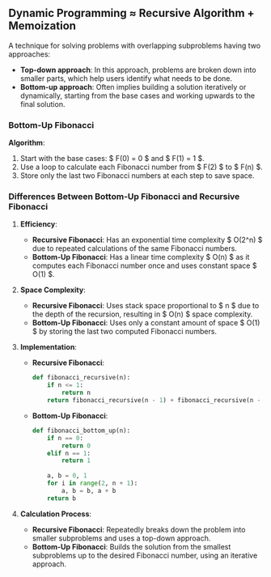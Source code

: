 ## Dynamic Programming ≈ Recursive Algorithm + Memoization
A technique for solving problems with overlapping subproblems having two approaches:
- **Top-down approach**: In this approach, problems are broken down into smaller parts, which help users identify what needs to be done.
- **Bottom-up approach**: Often implies building a solution iteratively or dynamically, starting from the base cases and working upwards to the final solution.
### Bottom-Up Fibonacci


**Algorithm**:
1. Start with the base cases: $ F(0) = 0 $ and $ F(1) = 1 $.
2. Use a loop to calculate each Fibonacci number from $ F(2) $ to $ F(n) $.
3. Store only the last two Fibonacci numbers at each step to save space.

### Differences Between Bottom-Up Fibonacci and Recursive Fibonacci

1. **Efficiency**:
   - **Recursive Fibonacci**: Has an exponential time complexity $ O(2^n) $ due to repeated calculations of the same Fibonacci numbers.
   - **Bottom-Up Fibonacci**: Has a linear time complexity $ O(n) $ as it computes each Fibonacci number once and uses constant space $ O(1) $.

2. **Space Complexity**:
   - **Recursive Fibonacci**: Uses stack space proportional to $ n $ due to the depth of the recursion, resulting in $ O(n) $ space complexity.
   - **Bottom-Up Fibonacci**: Uses only a constant amount of space $ O(1) $ by storing the last two computed Fibonacci numbers.

3. **Implementation**:
   - **Recursive Fibonacci**:
     ```python
     def fibonacci_recursive(n):
         if n <= 1:
             return n
         return fibonacci_recursive(n - 1) + fibonacci_recursive(n - 2)
     ```
   - **Bottom-Up Fibonacci**:
     ```python
     def fibonacci_bottom_up(n):
         if n == 0:
             return 0
         elif n == 1:
             return 1
         
         a, b = 0, 1
         for i in range(2, n + 1):
             a, b = b, a + b
         return b
     ```

4. **Calculation Process**:
   - **Recursive Fibonacci**: Repeatedly breaks down the problem into smaller subproblems and uses a top-down approach.
   - **Bottom-Up Fibonacci**: Builds the solution from the smallest subproblems up to the desired Fibonacci number, using an iterative approach.